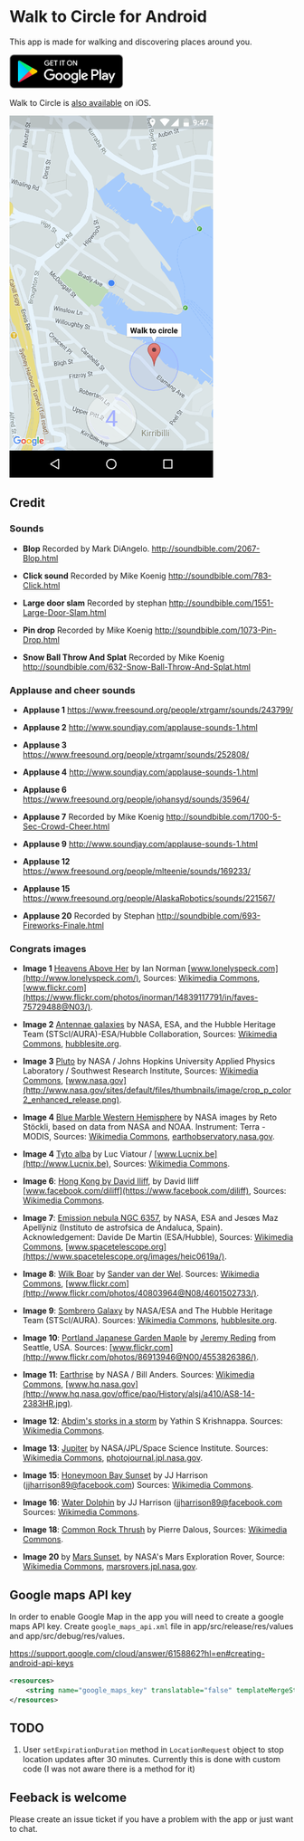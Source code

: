 # Walk to Circle for Android

This app is made for walking and discovering places around you.

<a href='https://play.google.com/store/apps/details?id=com.evgenii.walktocircle' title='Get Walk to Circle on Google Play'><img src='https://raw.githubusercontent.com/evgenyneu/walk-to-circle-android/master/Graphics/Github/google_play_badge.png' height="60" alt='Get Walk to Circle on Google Play'></a>

Walk to Circle is [also available](https://github.com/evgenyneu/walk-to-circle-ios) on iOS.


<img src="https://raw.githubusercontent.com/evgenyneu/walk-to-circle-android/master/GooglePlayMetadata/Screenshots/1080_1920_2.png" alt="Walk to Circle for Android  screenshot" width="360">

## Credit

### Sounds

* **Blop** Recorded by Mark DiAngelo. http://soundbible.com/2067-Blop.html

* **Click sound** Recorded by Mike Koenig http://soundbible.com/783-Click.html

* **Large door slam** Recorded by stephan http://soundbible.com/1551-Large-Door-Slam.html

* **Pin drop** Recorded by Mike Koenig http://soundbible.com/1073-Pin-Drop.html

* **Snow Ball Throw And Splat** Recorded by Mike Koenig http://soundbible.com/632-Snow-Ball-Throw-And-Splat.html


### Applause and cheer sounds

* **Applause 1** https://www.freesound.org/people/xtrgamr/sounds/243799/

* **Applause 2** http://www.soundjay.com/applause-sounds-1.html

* **Applause 3** https://www.freesound.org/people/xtrgamr/sounds/252808/

* **Applause 4** http://www.soundjay.com/applause-sounds-1.html

* **Applause 6** https://www.freesound.org/people/johansyd/sounds/35964/

* **Applause 7** Recorded by Mike Koenig http://soundbible.com/1700-5-Sec-Crowd-Cheer.html

* **Applause 9** http://www.soundjay.com/applause-sounds-1.html

* **Applause 12** https://www.freesound.org/people/mlteenie/sounds/169233/

* **Applause 15** https://www.freesound.org/people/AlaskaRobotics/sounds/221567/

* **Applause 20** Recorded by Stephan http://soundbible.com/693-Fireworks-Finale.html


### Congrats images

* **Image 1** [Heavens Above Her](https://en.wikipedia.org/wiki/Milky_Way) by Ian Norman [www.lonelyspeck.com](http://www.lonelyspeck.com/), Sources: [Wikimedia Commons](https://commons.wikimedia.org/wiki/File:Heavens_Above_Her.jpg), [www.flickr.com](https://www.flickr.com/photos/inorman/14839117791/in/faves-75729488@N03/).

* **Image 2** [Antennae galaxies](https://en.wikipedia.org/wiki/Antennae_Galaxies) by NASA, ESA, and the Hubble Heritage Team (STScI/AURA)-ESA/Hubble Collaboration, Sources: [Wikimedia Commons](https://commons.wikimedia.org/wiki/File:Antennae_galaxies_xl.jpg), [hubblesite.org](http://hubblesite.org/newscenter/archive/releases/2006/46/image/a/).

* **Image 3** [Pluto](https://en.wikipedia.org/wiki/Pluto) by NASA / Johns Hopkins University Applied Physics Laboratory / Southwest Research Institute, Sources: [Wikimedia Commons](https://commons.wikimedia.org/wiki/File:Pluto-01_Stern_03_Pluto_Color_TXT.jpg), [www.nasa.gov](http://www.nasa.gov/sites/default/files/thumbnails/image/crop_p_color2_enhanced_release.png).

* **Image 4** [Blue Marble Western Hemisphere](http://earthobservatory.nasa.gov/IOTD/view.php?id=8108) by NASA images by Reto Stöckli, based on data from NASA and NOAA. Instrument: Terra - MODIS, Sources: [Wikimedia Commons](https://commons.wikimedia.org/wiki/File:Blue_Marble_Western_Hemisphere.jpg), [earthobservatory.nasa.gov](http://earthobservatory.nasa.gov/IOTD/view.php?id=8108).

* **Image 4** [Tyto alba](https://en.wikipedia.org/wiki/Barn_owl) by Luc Viatour / [www.Lucnix.be](http://www.Lucnix.be), Sources: [Wikimedia Commons](https://commons.wikimedia.org/wiki/File:Tyto_alba_1_Luc_Viatour.jpg).

* **Image 6**: [Hong Kong by David Iliff](http://www.facebook.com/diliff), by David Iliff [www.facebook.com/diliff](https://www.facebook.com/diliff), Sources: [Wikimedia Commons](https://commons.wikimedia.org/wiki/File:Hong_Kong_Skyline_Restitch_-_Dec_2007.jpg).

* **Image 7**: [Emission nebula NGC 6357](https://en.wikipedia.org/wiki/NGC_6357), by NASA, ESA and Jesœs Ma­z Apellÿniz (Instituto de astrof­sica de Andaluc­a, Spain). Acknowledgement: Davide De Martin (ESA/Hubble), Sources: [Wikimedia Commons](https://commons.wikimedia.org/wiki/File:EmissionNebula_NGC6357.jpg), [www.spacetelescope.org](https://www.spacetelescope.org/images/heic0619a/).

* **Image 8**: [Wilk Boar](https://en.wikipedia.org/wiki/Wild_boar) by [Sander van der Wel](http://www.flickr.com/people/40803964@N08). Sources: [Wikimedia Commons](https://commons.wikimedia.org/wiki/File:Sus_scrofa_piglet.jpg), [www.flickr.com](http://www.flickr.com/photos/40803964@N08/4601502733/).

* **Image 9**: [Sombrero Galaxy](https://en.wikipedia.org/wiki/Sombrero_Galaxy) by NASA/ESA and The Hubble Heritage Team (STScI/AURA). Sources: [Wikimedia Commons](https://commons.wikimedia.org/wiki/File:M104_ngc4594_sombrero_galaxy_hi-res.jpg), [hubblesite.org](http://hubblesite.org/newscenter/newsdesk/archive/releases/2003/28/image/a).

* **Image 10**: [Portland Japanese Garden Maple](https://en.wikipedia.org/wiki/Portland_Japanese_Garden) by [Jeremy Reding](http://www.flickr.com/people/86913946@N00) from Seattle, USA. Sources: [www.flickr.com](http://www.flickr.com/photos/86913946@N00/4553826386/).

* **Image 11**: [Earthrise](https://en.wikipedia.org/wiki/Earthrise) by NASA / Bill Anders. Sources: [Wikimedia Commons](https://commons.wikimedia.org/wiki/File:NASA-Apollo8-Dec24-Earthrise.jpg), [www.hq.nasa.gov](http://www.hq.nasa.gov/office/pao/History/alsj/a410/AS8-14-2383HR.jpg).

* **Image 12**: [Abdim's storks in a storm](https://en.wikipedia.org/wiki/Abdim%27s_stork) by Yathin S Krishnappa. Sources: [Wikimedia Commons](https://commons.wikimedia.org/wiki/File:Abdim%27s_storks_in_a_storm_(Etosha,_2013).jpg).

* **Image 13**: [Jupiter](https://en.wikipedia.org/wiki/Jupiter) by NASA/JPL/Space Science Institute. Sources: [Wikimedia Commons](https://commons.wikimedia.org/wiki/File:Portrait_of_Jupiter_from_Cassini.jpg), [photojournal.jpl.nasa.gov](http://photojournal.jpl.nasa.gov/catalog/PIA04866).

* **Image 15**: [Honeymoon Bay Sunset](https://en.wikipedia.org/wiki/Honeymoon_Bay_(Tasmania)) by JJ Harrison (jjharrison89@facebook.com) Sources: [Wikimedia Commons](https://commons.wikimedia.org/wiki/File:Monsax.jpg).

* **Image 16**: [Water Dolphin](https://en.wikipedia.org/wiki/Water) by JJ Harrison (jjharrison89@facebook.com Sources: [Wikimedia Commons](https://commons.wikimedia.org/wiki/File:Water_Dolphin.jpg).

* **Image 18**: [Common Rock Thrush](https://en.wikipedia.org/wiki/Common_rock_thrush) by Pierre Dalous, Sources: [Wikimedia Commons](https://commons.wikimedia.org/wiki/File:Honeymoon_Bay_Sunset_2.jpg).

* **Image 20** by [Mars Sunset](https://en.wikipedia.org/wiki/Mars), by NASA's Mars Exploration Rover, Source: [Wikimedia Commons](https://commons.wikimedia.org/wiki/File:MarsSunset.jpg), [marsrovers.jpl.nasa.gov](http://marsrovers.jpl.nasa.gov/gallery/press/spirit/20050610a.html).



## Google maps API key

In order to enable Google Map in the app you will need to create a google maps API key. Create `google_maps_api.xml` file in app/src/release/res/values and app/src/debug/res/values.

https://support.google.com/cloud/answer/6158862?hl=en#creating-android-api-keys

```XML
<resources>
    <string name="google_maps_key" translatable="false" templateMergeStrategy="preserve">YOUR KEY</string>
</resources>
```

## TODO

1. User `setExpirationDuration` method in `LocationRequest` object to stop location updates after 30 minutes. Currently this is done with custom code (I was not aware there is a method for it)


## Feeback is welcome

Please create an issue ticket if you have a problem with the app or just want to chat.
